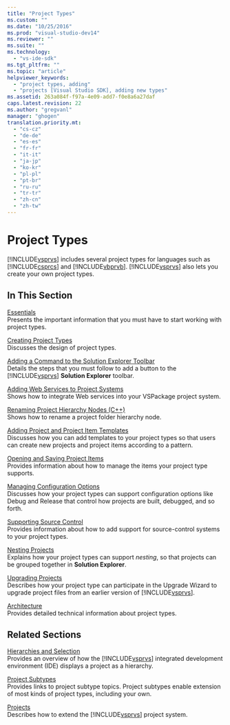 ```yaml
---
title: "Project Types"
ms.custom: ""
ms.date: "10/25/2016"
ms.prod: "visual-studio-dev14"
ms.reviewer: ""
ms.suite: ""
ms.technology: 
  - "vs-ide-sdk"
ms.tgt_pltfrm: ""
ms.topic: "article"
helpviewer_keywords: 
  - "project types, adding"
  - "projects [Visual Studio SDK], adding new types"
ms.assetid: 263a084f-f97a-4e09-add7-f0e8a6a27daf
caps.latest.revision: 22
ms.author: "gregvanl"
manager: "ghogen"
translation.priority.mt: 
  - "cs-cz"
  - "de-de"
  - "es-es"
  - "fr-fr"
  - "it-it"
  - "ja-jp"
  - "ko-kr"
  - "pl-pl"
  - "pt-br"
  - "ru-ru"
  - "tr-tr"
  - "zh-cn"
  - "zh-tw"
---
```

# Project Types
[!INCLUDE[vsprvs](../code-quality/includes/vsprvs_md.md)] includes several project types for languages such as [!INCLUDE[csprcs](../data-tools/includes/csprcs_md.md)] and [!INCLUDE[vbprvb](../code-quality/includes/vbprvb_md.md)]. [!INCLUDE[vsprvs](../code-quality/includes/vsprvs_md.md)] also lets you create your own project types.  
  
## In This Section  
 [Essentials](../extensibility-internals/project-type-essentials.md)  
 Presents the important information that you must have to start working with project types.  
  
 [Creating Project Types](../extensibility-internals/creating-project-types.md)  
 Discusses the design of project types.  
  
 [Adding a Command to the Solution Explorer Toolbar](../extensibility/adding-a-command-to-the-solution-explorer-toolbar.md)  
 Details the steps that you must follow to add a button to the [!INCLUDE[vsprvs](../code-quality/includes/vsprvs_md.md)] **Solution Explorer** toolbar.  
  
 [Adding Web Services to Project Systems](../misc/adding-web-services-to-project-systems.md)  
 Shows how to integrate Web services into your VSPackage project system.  
  
 [Renaming Project Hierarchy Nodes (C++)](../misc/renaming-project-hierarchy-nodes--c---.md)  
 Shows how to rename a project folder hierarchy node.  
  
 [Adding Project and Project Item Templates](../extensibility-internals/adding-project-and-project-item-templates.md)  
 Discusses how you can add templates to your project types so that users can create new projects and project items according to a pattern.  
  
 [Opening and Saving Project Items](../extensibility-internals/opening-and-saving-project-items.md)  
 Provides information about how to manage the items your project type supports.  
  
 [Managing Configuration Options](../extensibility-internals/managing-configuration-options.md)  
 Discusses how your project types can support configuration options like Debug and Release that control how projects are built, debugged, and so forth.  
  
 [Supporting Source Control](../extensibility-internals/supporting-source-control.md)  
 Provides information about how to add support for source-control systems to your project types.  
  
 [Nesting Projects](../extensibility-internals/nesting-projects.md)  
 Explains how your project types can support *nesting*, so that projects can be grouped together in **Solution Explorer**.  
  
 [Upgrading Projects](../extensibility-internals/upgrading-projects.md)  
 Describes how your project type can participate in the Upgrade Wizard to upgrade project files from an earlier version of [!INCLUDE[vsprvs](../code-quality/includes/vsprvs_md.md)].  
  
 [Architecture](../extensibility-internals/project-types-architecture.md)  
 Provides detailed technical information about project types.  
  
## Related Sections  
 [Hierarchies and Selection](../extensibility-internals/hierarchies-and-selection.md)  
 Provides an overview of how the [!INCLUDE[vsprvs](../code-quality/includes/vsprvs_md.md)] integrated development environment (IDE) displays a project as a hierarchy.  
  
 [Project Subtypes](../extensibility-internals/project-subtypes.md)  
 Provides links to project subtype topics. Project subtypes enable extension of most kinds of project types, including your own.  
  
 [Projects](../extensibility-internals/projects.md)  
 Describes how to extend the [!INCLUDE[vsprvs](../code-quality/includes/vsprvs_md.md)] project system.